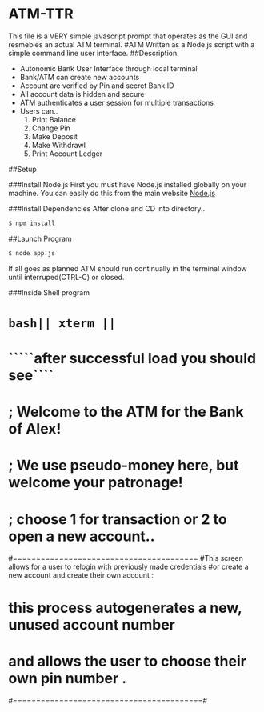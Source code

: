 # ATM-TTR
This file is a VERY simple javascript prompt that operates as the GUI and resmebles an actual ATM terminal.
#ATM
 Written as a Node.js script with a simple command line user interface.
##Description
  - Autonomic Bank User Interface through local terminal
  - Bank/ATM can create new accounts
  - Account are verified by Pin and secret Bank ID
  - All account data is hidden and secure
  - ATM authenticates a user session for multiple transactions
  - Users can..
    1. Print Balance
    2. Change Pin
    3. Make Deposit
    4. Make Withdrawl
    5. Print Account Ledger

##Setup

###Install Node.js
  First you must have Node.js installed globally on your machine.
  You can easily do this from the main website [Node.js](http://nodejs.org)

###Install Dependencies
  After clone and CD into directory..

  ```bash
  $ npm install
  ```
##Launch Program
  ```bash
  $ node app.js
  ```
  If all goes as planned ATM should run continually in the terminal window until interruped(CTRL-C) or closed.

 ###Inside Shell program

 # ```bash|| xterm || ``` 
 # `````after successful load you should see````
 # ;  Welcome to the ATM for the Bank of Alex!
 # ;  We use pseudo-money here, but welcome your patronage!
 # ;  choose 1 for transaction or 2 to open a new account..  
#========================================
#This screen allows for a user to relogin with previously made credentials 
#or create a new account and create their own account :
#  this process autogenerates a new, unused account number
#  and allows the user to choose their own pin number .
#=========================================#



  
